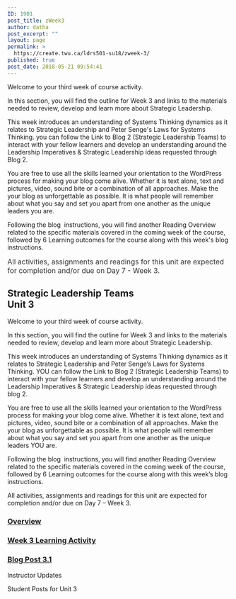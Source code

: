 ```yaml
---
ID: 1901
post_title: zWeek3
author: datha
post_excerpt: ""
layout: page
permalink: >
  https://create.twu.ca/ldrs501-su18/zweek-3/
published: true
post_date: 2018-05-21 09:54:41
---
```

Welcome to your third week of course activity.

In this section, you will find the outline for Week 3 and links to the materials needed to review, develop and learn more about Strategic Leadership.

This week introduces an understanding of Systems Thinking dynamics as it relates to Strategic Leadership and Peter Senge's Laws for Systems Thinking. you can follow the Link to Blog 2 (Strategic Leadership Teams) to interact with your fellow learners and develop an understanding around the Leadership Imperatives &amp; Strategic Leadership ideas requested through Blog 2.

You are free to use all the skills learned your orientation to the WordPress process for making your blog come alive. Whether it is text alone, text and pictures, video, sound bite or a combination of all approaches. Make the your blog as unforgettable as possible. It is what people will remember about what you say and set you apart from one another as the unique leaders you are.

Following the blog  instructions, you will find another Reading Overview related to the specific materials covered in the coming week of the course, followed by 6 Learning outcomes for the course along with this week's blog instructions.

<span style="float: none;background-color: transparent;color: #333333;cursor: text;font-family: -apple-system,BlinkMacSystemFont,'Segoe UI',Roboto,Oxygen-Sans,Ubuntu,Cantarell,'Helvetica Neue',sans-serif;font-size: 16px;font-style: normal;font-variant: normal;font-weight: 400;letter-spacing: normal;text-align: left;text-decoration: none;text-indent: 0px">All activities, assignments and readings for this unit are expected for completion and/or due on Day 7 - Week 3.</span>

<!--themify_builder_static--><h2>Strategic Leadership Teams<br/>Unit 3</h2>
 <p>Welcome to your third week of course activity.</p><p>In this section, you will find the outline for Week 3 and links to the materials needed to review, develop and learn more about Strategic Leadership.</p><p>This week introduces an understanding of Systems Thinking dynamics as it relates to Strategic Leadership and Peter Senge&#8217;s Laws for Systems Thinking. YOU can follow the Link to Blog 2 (Strategic Leadership Teams) to interact with your fellow learners and develop an understanding around the Leadership Imperatives &#038; Strategic Leadership ideas requested through blog 2.</p><p>You are free to use all the skills learned your orientation to the WordPress process for making your blog come alive. Whether it is text alone, text and pictures, video, sound bite or a combination of all approaches. Make the your blog as unforgettable as possible. It is what people will remember about what you say and set you apart from one another as the unique leaders YOU are.</p><p>Following the blog  instructions, you will find another Reading Overview related to the specific materials covered in the coming week of the course, followed by 6 Learning outcomes for the course along with this week&#8217;s blog instructions.</p><p>All activities, assignments and readings for this unit are expected for completion and/or due on Day 7 &#8211; Week 3.</p>

 <a href="https://create.twu.ca/ldrs501-su18/unit-3/" >

 </a>
 <h3><a href="https://create.twu.ca/ldrs501-su18/unit-3/">Overview</a></h3>


 <a href="https://create.twu.ca/ldrs501-su18/unit-3-learning-activities/" >

 </a>
 <h3><a href="https://create.twu.ca/ldrs501-su18/unit-3-learning-activities/">Week 3 Learning Activity</a></h3>


 <a href="https://create.twu.ca/ldrs501-su18/week-3-post-3-1/" >

 </a>
 <h3><a href="https://create.twu.ca/ldrs501-su18/week-3-post-3-1/">Blog Post 3.1</a></h3>


 Instructor Updates

 Student Posts for Unit 3<!--/themify_builder_static-->
